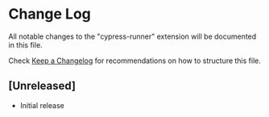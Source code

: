 # Change Log

All notable changes to the "cypress-runner" extension will be documented in this file.

Check [Keep a Changelog](http://keepachangelog.com/) for recommendations on how to structure this file.

## [Unreleased]

- Initial release